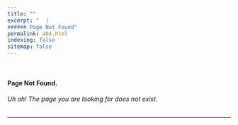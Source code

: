 ```yaml
---
title: ""
excerpt: "	|
###### Page Not Found"
permalink: 404.html
indexing: false
sitemap: false
---
```


<br>

#### Page Not Found.<br>

###### Uh oh! The page you are looking for does not exist.

---
